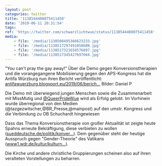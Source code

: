 ```yaml
---
layout: post
categories: twitter
title: '1138544408075411458'
date: '2019-06-11 20:31:54'
tags: 
ref: 'https://twitter.com/schwarzlichtwue/status/1138544408075411458'
media:
    - file: '/media/1138508495366623233.jpg'
    - file: '/media/1138517297491058688.jpg'
    - file: '/media/1138517321658576897.jpg'
    - file: '/media/1138517345427697664.jpg'
---
```

"You can't pray the gay away!" Über die Demo gegen Konversionstherapien und die vorangegangene Mobilisierung gegen den APS-Kongress hat die Antifa Würzburg nun ihren Bericht veröffentlicht: [antifawuerzburg.blogsport.eu/2019/06/berich…](http://antifawuerzburg.blogsport.eu/2019/06/bericht-zu-den-protesten-gegen-den-aps-kongress/) Bilder: Daniel P  


Die Demo mit überwiegend jungen Menschen sowie die Zusammenarbeit mit MissMutig und [@QueerPrideWue](https://twitter.com/QueerPrideWue) wird als Erfolg gelobt. Im Vorhinein wurde überregional von den Medien (@tazgezwitscher,@BR_Presse,@mainpost) auf den umstr. Kongress und die Verbindung zu OB Schuchardt hingewiesen 


Dass das Thema Konversionstherapie von großer Aktualität ist zeigte heute Spahns erneute Bekräftigung, diese verbieten zu wollen ([sueddeutsche.de/politik/konver…](https://www.sueddeutsche.de/politik/konversionstherapie-verbot-spahn-1.4482284!amp)). Dem gegenüber steht der heutige Ausspruch gegen "Gender-Theorie" des Vatikans ([www1.wdr.de/kultur/kulturn…](https://www1.wdr.de/kultur/kulturnachrichten/vatikan-kritisiert-gender-theorie-100.html)). 


Die Kirche und andere christliche Gruppierungen scheinen also auf ihren veralteten Vorstellungen zu beharren. 

